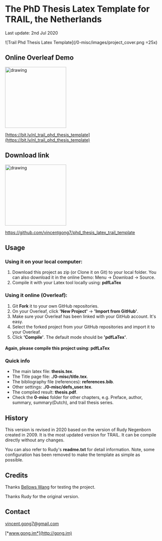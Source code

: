 #  The PhD Thesis Latex Template for TRAIL, the Netherlands

Last update: 2nd Jul 2020

![Trail Phd Thesis Latex Template](/0-misc/images/project_cover.png =25x)

## Online Overleaf Demo

<img src="https://images.ctfassets.net/nrgyaltdicpt/5doLOtX69is0i6WIiY4um/6cc9be15c75155e7b93cd4823b742e44/overleaf_wide_colour_green_bg.png" alt="drawing" width="200"/>

[https://bit.ly/nl_trail_phd_thesis_template](https://bit.ly/nl_trail_phd_thesis_template)

## Download link


<img src="https://www.quarara.com/wp-content/uploads/2020/06/GitHub.jpg" alt="drawing" width="200"/>

[https://github.com/vincentgong7/phd_thesis_latex_trail_template
](https://github.com/vincentgong7/phd_thesis_latex_trail_template
)

## Usage
### Using it on your local computer:
1. Download this project as zip (or Clone it on Git) to your local folder. You can also download it in the online Demo: Menu -> Download -> Source.
2. Compile it with your Latex tool locally using: **pdfLaTex**

### Using it online (Overleaf):
1. Git **Fork** it to your own GitHub repositories.
2. On your Overleaf, click **'New Project'** -> **'Import from GitHub'**. 
3. Make sure your Overleaf has been linked with your GitHub account. It's easy.
4. Select the forked project from your GitHub repositories and import it to your Overleaf.
5. Click **'Compile'**. The default mode should be **'pdfLaTex'**.

#### Again, please compile this project using: pdfLaTex

### Quick info
- The main latex file: **thesis.tex**.
- The Title page file: **./0-misc/title.tex**.
- The bibliography file (references): **references.bib**.
- Other settings: **./0-misc/defs_user.tex**.
- The complied result: **thesis.pdf**.
- Check the **0-misc** folder for other chapters, e.g. Preface, author, summary, summary(Dutch), and trail thesis series.

## History
This version is revised in 2020 based on the version of Rudy Negenborn created in 2009. It is the most updated version for TRAIL. It can be compile directly without any changes.

You can also refer to Rudy's **readme.txt** for detail information. Note, some configuration has been removed to make the template as simple as possible.

## Credits

Thanks [Bellows Wang](https://bellowswang.github.io/) for testing the project.

Thanks Rudy for the original version.

## Contact
vincent.gong7@gmail.com

[*www.gong.im*](http://gong.im)

<script type="text/javascript" src="//counter.websiteout.net/js/5/4/0/0"></script>
<br>
<div  style="float: left;"><script type='text/javascript' id='clustrmaps' src='//cdn.clustrmaps.com/map_v2.js?cl=ffffff&w=100&t=n&d=x1J3eElasbNDsl8xziNpBBbhxruhx-axoqnr5fptH7I'></script></div>
